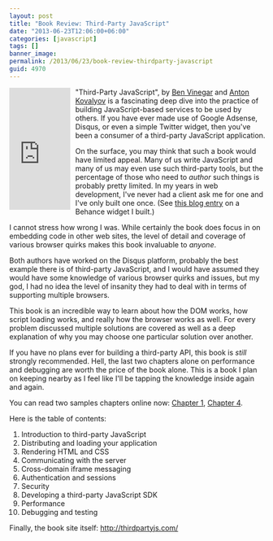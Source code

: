 ```yaml
---
layout: post
title: "Book Review: Third-Party JavaScript"
date: "2013-06-23T12:06:00+06:00"
categories: [javascript]
tags: []
banner_image: 
permalink: /2013/06/23/book-review-thirdparty-javascript
guid: 4970
---
```


<iframe src="http://rcm-na.amazon-adsystem.com/e/cm?t=raymondcamden-20&o=1&p=8&l=as1&asins=1617290548&nou=1&ref=qf_sp_asin_til&fc1=000000&IS2=1&lt1=_top&m=amazon&lc1=0000FF&bc1=000000&bg1=FFFFFF&f=ifr" style="width:120px;height:240px;float:left;margin-right:10px;margin-bottom:10px" scrolling="no" marginwidth="0" marginheight="0" frameborder="0"></iframe> "Third-Party JavaScript", by <a href="http://benv.ca/">Ben Vinegar</a> and <a href="http://anton.kovalyov.net/">Anton Kovalyov</a> is a fascinating deep dive into the practice of building JavaScript-based services to be used by others. If you have ever made use of Google Adsense, Disqus, or even a simple Twitter widget, then you've been a consumer of a third-party JavaScript application. 

On the surface, you may think that such a book would have limited appeal. Many of us write JavaScript and many of us may even use such third-party tools, but the percentage of those who need to <i>author</i> such things is probably pretty limited. In my years in web development, I've never had a client ask me for one and I've only built one once. (See <a href="http://www.raymondcamden.com/index.cfm/2013/4/5/Quick-Code-Sample--Add-your-Behance-portfolio-to-your-web-site">this blog entry</a> on a Behance widget I built.)

I cannot stress how wrong I was. While certainly the book does focus in on embedding code in other web sites, the level of detail and coverage of various browser quirks makes this book invaluable to <i>anyone</i>. 

Both authors have worked on the Disqus platform, probably the best example there is of third-party JavaScript, and I would have assumed they would have some knowledge of various browser quirks and issues, but my god, I had no idea the level of insanity they had to deal with in terms of supporting multiple browsers. 

This book is an incredible way to learn about how the DOM works, how script loading works, and really how the browser works as well. For every problem discussed multiple solutions are covered as well as a deep explanation of why you may choose one particular solution over another.

If you have no plans ever for building a third-party API, this book is <i>still</i> strongly recommended. Hell, the last two chapters alone on performance and debugging are worth the price of the book alone. This is a book I plan on keeping nearby as I feel like I'll be tapping the knowledge inside again and again.

You can read two samples chapters online now: <a href="http://manning.com/vinegar/TPJS-Sample1.pdf">Chapter 1</a>, <a href="http://manning.com/vinegar/TPJS-Sample4.pdf">Chapter 4</a>.

Here is the table of contents:

<ol>
<li>Introduction to third-party JavaScript</li>
<li>Distributing and loading your application</li>
<li>Rendering HTML and CSS</li>
<li>Communicating with the server</li>
<li>Cross-domain iframe messaging</li>
<li>Authentication and sessions</li>
<li>Security</li>
<li>Developing a third-party JavaScript SDK</li>
<li>Performance</li>
<li>Debugging and testing</li>
</ol>

Finally, the book site itself: <a href="http://thirdpartyjs.com/">http://thirdpartyjs.com/</a>